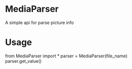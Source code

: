 # MediaParser
A simple api for parse picture info

# Usage
from MediaParser import *
parser = MediaParser(file_name)
parser.get_value()
